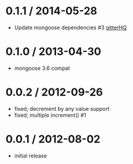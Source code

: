 
0.1.1 / 2014-05-28
==================

 * Update mongoose dependencies #3 [gitterHQ](https://github.com/gitterHQ)

0.1.0 / 2013-04-30
==================

  * mongoose 3.6 compat

0.0.2 / 2012-09-26
==================

  * fixed; decrement by any value support
  * fixed; multiple increment() #1

0.0.1 / 2012-08-02
==================

  * initial release

